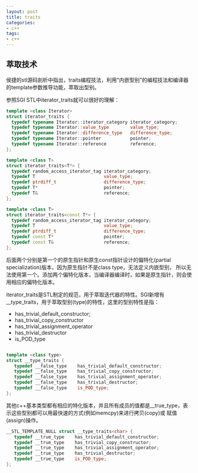 ```yaml
---
layout: post
title: traits
categories:
- c++
tags:
- c++
---
```



## 萃取技术
侯捷的stl源码剖析中指出，traits编程技法，利用“内嵌型别”的编程技法和编译器的template参数推导功能，萃取出型别。

参照SGI STL中iterator_traits就可以很好的理解：

```cpp
template <class Iterator>
struct iterator_traits {
  typedef typename Iterator::iterator_category iterator_category;
  typedef typename Iterator::value_type        value_type;
  typedef typename Iterator::difference_type   difference_type;
  typedef typename Iterator::pointer           pointer;
  typedef typename Iterator::reference         reference;
};

template <class T>
struct iterator_traits<T*> {
  typedef random_access_iterator_tag iterator_category;
  typedef T                          value_type;
  typedef ptrdiff_t                  difference_type;
  typedef T*                         pointer;
  typedef T&                         reference;
};

template <class T>
struct iterator_traits<const T*> {
  typedef random_access_iterator_tag iterator_category;
  typedef T                          value_type;
  typedef ptrdiff_t                  difference_type;
  typedef const T*                   pointer;
  typedef const T&                   reference;
};

```

后面两个分别是第一个的原生指针和原生const指针设计的偏特化(partial specialization)版本，因为原生指针不是class type，无法定义内嵌型别，
所以无法使用第一个。添加两个偏特化版本，当编译器编译时，如果是原生指针，则会使用相应的偏特化版本。

iterator_traits是STL制定的规范，用于萃取迭代器的特性。SGI新增有__type_traits，用于萃取型别(type)的特性，这里的型别特性是指：

* has_trivial_default_constructor;
* has_trivial_copy_constructor
* has_trivial_assignment_operator
* has_trivial_destructor
* is_POD_type

```cpp

template <class type>
struct __type_traits { 
   typedef __false_type    has_trivial_default_constructor;
   typedef __false_type    has_trivial_copy_constructor;
   typedef __false_type    has_trivial_assignment_operator;
   typedef __false_type    has_trivial_destructor;
   typedef __false_type    is_POD_type;
};

```

其他c++基本类型都有相应的特化版本，并且所有成员的值都是__true_type，表示这些型别都可以用最快速的方式(例如memcpy)来进行拷贝(copy)或
赋值(assign)操作。

```cpp
__STL_TEMPLATE_NULL struct __type_traits<char> {
   typedef __true_type    has_trivial_default_constructor;
   typedef __true_type    has_trivial_copy_constructor;
   typedef __true_type    has_trivial_assignment_operator;
   typedef __true_type    has_trivial_destructor;
   typedef __true_type    is_POD_type;
};
```


